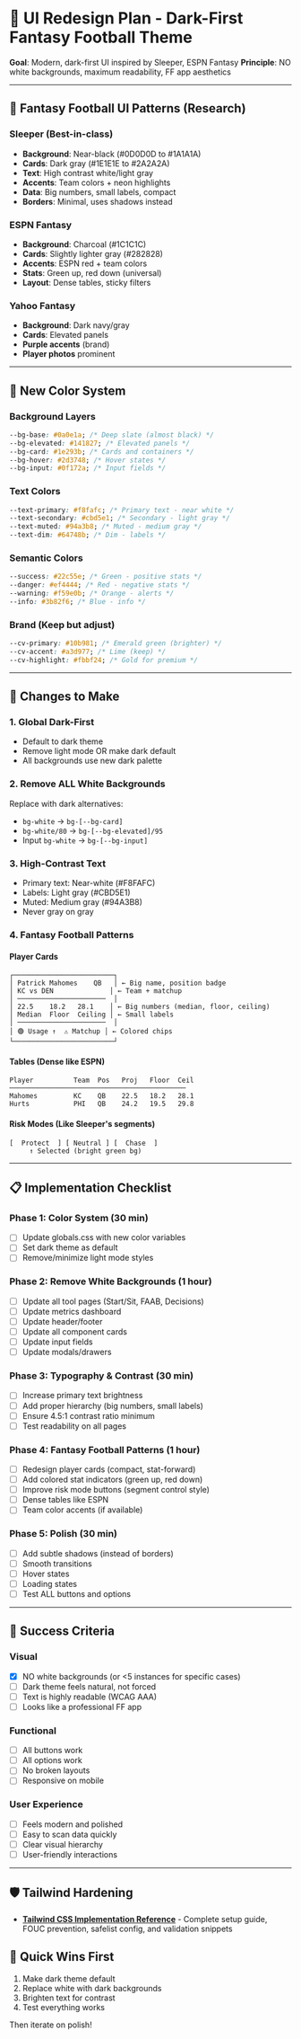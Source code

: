 # 🎨 UI Redesign Plan - Dark-First Fantasy Football Theme

**Goal**: Modern, dark-first UI inspired by Sleeper, ESPN Fantasy
**Principle**: NO white backgrounds, maximum readability, FF app aesthetics

---

## 🏈 Fantasy Football UI Patterns (Research)

### Sleeper (Best-in-class)

- **Background**: Near-black (#0D0D0D to #1A1A1A)
- **Cards**: Dark gray (#1E1E1E to #2A2A2A)
- **Text**: High contrast white/light gray
- **Accents**: Team colors + neon highlights
- **Data**: Big numbers, small labels, compact
- **Borders**: Minimal, uses shadows instead

### ESPN Fantasy

- **Background**: Charcoal (#1C1C1C)
- **Cards**: Slightly lighter gray (#282828)
- **Accents**: ESPN red + team colors
- **Stats**: Green up, red down (universal)
- **Layout**: Dense tables, sticky filters

### Yahoo Fantasy

- **Background**: Dark navy/gray
- **Cards**: Elevated panels
- **Purple accents** (brand)
- **Player photos** prominent

---

## 🎯 New Color System

### Background Layers

```css
--bg-base: #0a0e1a; /* Deep slate (almost black) */
--bg-elevated: #141827; /* Elevated panels */
--bg-card: #1e293b; /* Cards and containers */
--bg-hover: #2d3748; /* Hover states */
--bg-input: #0f172a; /* Input fields */
```

### Text Colors

```css
--text-primary: #f8fafc; /* Primary text - near white */
--text-secondary: #cbd5e1; /* Secondary - light gray */
--text-muted: #94a3b8; /* Muted - medium gray */
--text-dim: #64748b; /* Dim - labels */
```

### Semantic Colors

```css
--success: #22c55e; /* Green - positive stats */
--danger: #ef4444; /* Red - negative stats */
--warning: #f59e0b; /* Orange - alerts */
--info: #3b82f6; /* Blue - info */
```

### Brand (Keep but adjust)

```css
--cv-primary: #10b981; /* Emerald green (brighter) */
--cv-accent: #a3d977; /* Lime (keep) */
--cv-highlight: #fbbf24; /* Gold for premium */
```

---

## 🔧 Changes to Make

### 1. Global Dark-First

- Default to dark theme
- Remove light mode OR make dark default
- All backgrounds use new dark palette

### 2. Remove ALL White Backgrounds

Replace with dark alternatives:

- `bg-white` → `bg-[--bg-card]`
- `bg-white/80` → `bg-[--bg-elevated]/95`
- Input `bg-white` → `bg-[--bg-input]`

### 3. High-Contrast Text

- Primary text: Near-white (#F8FAFC)
- Labels: Light gray (#CBD5E1)
- Muted: Medium gray (#94A3B8)
- Never gray on gray

### 4. Fantasy Football Patterns

#### Player Cards

```
┌─────────────────────────┐
│ Patrick Mahomes    QB   │ ← Big name, position badge
│ KC vs DEN              │ ← Team + matchup
│ ──────────────────────  │
│ 22.5    18.2   28.1    │ ← Big numbers (median, floor, ceiling)
│ Median  Floor  Ceiling │ ← Small labels
│ ──────────────────────  │
│ 🟢 Usage ↑  ⚠️ Matchup │ ← Colored chips
└─────────────────────────┘
```

#### Tables (Dense like ESPN)

```
Player          Team  Pos   Proj   Floor  Ceil
────────────────────────────────────────────
Mahomes         KC    QB    22.5   18.2   28.1
Hurts           PHI   QB    24.2   19.5   29.8
```

#### Risk Modes (Like Sleeper's segments)

```
[  Protect  ] [ Neutral ] [  Chase  ]
     ↑ Selected (bright green bg)
```

---

## 📋 Implementation Checklist

### Phase 1: Color System (30 min)

- [ ] Update globals.css with new color variables
- [ ] Set dark theme as default
- [ ] Remove/minimize light mode styles

### Phase 2: Remove White Backgrounds (1 hour)

- [ ] Update all tool pages (Start/Sit, FAAB, Decisions)
- [ ] Update metrics dashboard
- [ ] Update header/footer
- [ ] Update all component cards
- [ ] Update input fields
- [ ] Update modals/drawers

### Phase 3: Typography & Contrast (30 min)

- [ ] Increase primary text brightness
- [ ] Add proper hierarchy (big numbers, small labels)
- [ ] Ensure 4.5:1 contrast ratio minimum
- [ ] Test readability on all pages

### Phase 4: Fantasy Football Patterns (1 hour)

- [ ] Redesign player cards (compact, stat-forward)
- [ ] Add colored stat indicators (green up, red down)
- [ ] Improve risk mode buttons (segment control style)
- [ ] Dense tables like ESPN
- [ ] Team color accents (if available)

### Phase 5: Polish (30 min)

- [ ] Add subtle shadows (instead of borders)
- [ ] Smooth transitions
- [ ] Hover states
- [ ] Loading states
- [ ] Test ALL buttons and options

---

## 🎯 Success Criteria

### Visual

- [x] NO white backgrounds (or <5 instances for specific cases)
- [ ] Dark theme feels natural, not forced
- [ ] Text is highly readable (WCAG AAA)
- [ ] Looks like a professional FF app

### Functional

- [ ] All buttons work
- [ ] All options work
- [ ] No broken layouts
- [ ] Responsive on mobile

### User Experience

- [ ] Feels modern and polished
- [ ] Easy to scan data quickly
- [ ] Clear visual hierarchy
- [ ] User-friendly interactions

---

## 🛡️ Tailwind Hardening

- **[Tailwind CSS Implementation Reference](./TAILWIND_IMPLEMENTATION_REFERENCE.md)** - Complete setup guide, FOUC prevention, safelist config, and validation snippets

## 🚀 Quick Wins First

1. Make dark theme default
2. Replace white with dark backgrounds
3. Brighten text for contrast
4. Test everything works

Then iterate on polish!
